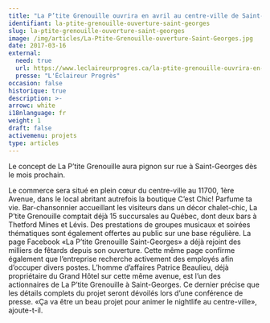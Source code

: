 ```yaml
---
title: "La P’tite Grenouille ouvrira en avril au centre-ville de Saint-Georges"
identifiant: la-ptite-grenouille-ouverture-saint-georges
slug: la-ptite-grenouille-ouverture-saint-georges
image: /img/articles/La-Ptite-Grenouille-ouverture-Saint-Georges.jpg
date: 2017-03-16
external:
  need: true
  url: https://www.leclaireurprogres.ca/la-ptite-grenouille-ouvrira-en-avril-au-centre-ville-de-saint-georges/
  presse: "L'Éclaireur Progrès"
occasion: false
historique: true
description: >-
arrowc: white
i18nlanguage: fr
weight: 1
draft: false
activemenu: projets
type: articles
---
```

Le concept de La P’tite Grenouille aura pignon sur rue à Saint-Georges dès le mois prochain.

Le commerce sera situé en plein cœur du centre-ville au 11700, 1ère Avenue, dans le local abritant autrefois la boutique C’est Chic! Parfume ta vie. Bar-chansonnier accueillant les visiteurs dans un décor chalet-chic, La P’tite Grenouille comptait déjà 15 succursales au Québec, dont deux bars à Thetford Mines et Lévis. Des prestations de groupes musicaux et soirées thématiques sont également offertes au public sur une base régulière. La page Facebook «La P’tite Grenouille Saint-Georges» a déjà rejoint des milliers de fêtards depuis son ouverture. Cette même page confirme également que l’entreprise recherche activement des employés afin d’occuper divers postes. L’homme d’affaires Patrice Beaulieu, déjà propriétaire du Grand Hôtel sur cette même avenue, est l’un des actionnaires de La P’tite Grenouille à Saint-Georges. Ce dernier précise que les détails complets du projet seront dévoilés lors d’une conférence de presse. «Ça va être un beau projet pour animer le nightlife au centre-ville», ajoute-t-il.

